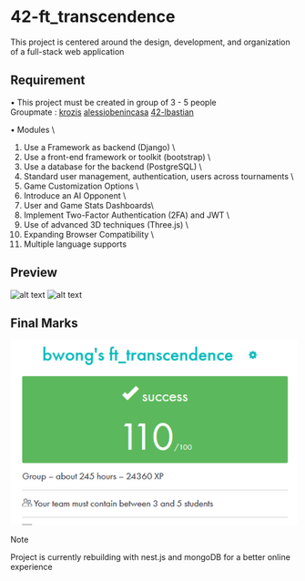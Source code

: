 # 42-ft_transcendence

This project is centered around the design, development, and organization of a full-stack web application

## Requirement

• This project must be created in group of 3 - 5 people\
 Groupmate :
[krozis](https://github.com/krozis)
[alessiobenincasa](https://github.com/alessiobenincasa)
[42-lbastian](https://github.com/42-lbastian)

• Modules \
 1. Use a Framework as backend (Django) \
 2. Use a front-end framework or toolkit (bootstrap) \
 3. Use a database for the backend (PostgreSQL) \
 4. Standard user management, authentication, users across tournaments \
 5. Game Customization Options \
 6. Introduce an AI Opponent \
 7. User and Game Stats Dashboards\
 8. Implement Two-Factor Authentication (2FA) and JWT \
 9. Use of advanced 3D techniques (Three.js) \
 10. Expanding Browser Compatibility \
 11. Multiple language supports

## Preview

![alt text](ft_02.gif)
![alt text](ft_01.gif)

## Final Marks

![alt text](ft_transcendence.png)

>[!NOTE]
> Project is currently rebuilding with nest.js and mongoDB for a better online experience
